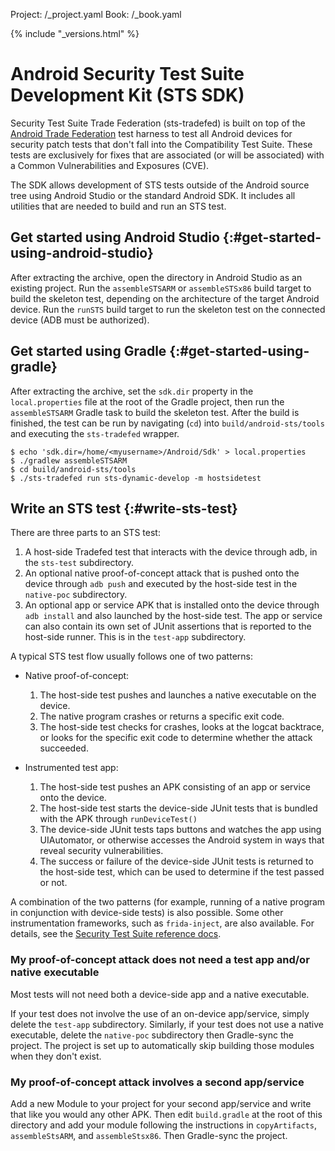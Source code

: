 Project: /_project.yaml
Book: /_book.yaml

{% include "_versions.html" %}

<!--
  Copyright 2022 The Android Open Source Project

  Licensed under the Apache License, Version 2.0 (the "License");
  you may not use this file except in compliance with the License.
  You may obtain a copy of the License at

      http://www.apache.org/licenses/LICENSE-2.0

  Unless required by applicable law or agreed to in writing, software
  distributed under the License is distributed on an "AS IS" BASIS,
  WITHOUT WARRANTIES OR CONDITIONS OF ANY KIND, either express or implied.
  See the License for the specific language governing permissions and
  limitations under the License.
-->

# Android Security Test Suite Development Kit (STS SDK)

Security Test Suite Trade Federation (sts-tradefed) is built on top of the
[Android Trade Federation](https://source.android.com/docs/core/test_infra/tradefed)
test harness to test all Android devices for security
patch tests that don't fall into the Compatibility Test Suite. These tests are
exclusively for fixes that are associated (or will be associated) with a
Common Vulnerabilities and Exposures (CVE).

The SDK allows development of STS tests outside of the Android source tree
using Android Studio or the standard Android SDK. It includes all utilities
that are needed to build and run an STS test.

## Get started using Android Studio {:#get-started-using-android-studio}

After extracting the archive, open the directory in Android Studio as an
existing project. Run the `assembleSTSARM` or `assembleSTSx86` build target to
build the skeleton test, depending on the architecture of the target Android
device. Run the `runSTS` build target to run the skeleton test on the connected
device (ADB must be authorized).

## Get started using Gradle {:#get-started-using-gradle}

After extracting the archive, set the `sdk.dir` property in the
`local.properties` file at the root of the Gradle project, then run the
`assembleSTSARM` Gradle task to build the skeleton test. After the build is
finished, the test can be run by navigating (`cd`) into
`build/android-sts/tools` and executing the `sts-tradefed` wrapper.

```shell
$ echo 'sdk.dir=/home/<myusername>/Android/Sdk' > local.properties
$ ./gradlew assembleSTSARM
$ cd build/android-sts/tools
$ ./sts-tradefed run sts-dynamic-develop -m hostsidetest
```

## Write an STS test {:#write-sts-test}

There are three parts to an STS test:

1.  A host-side Tradefed test that interacts with the device through adb, in the
    `sts-test` subdirectory.
1.  An optional native proof-of-concept attack that is pushed onto the
    device through `adb push` and executed by the host-side test in the
    `native-poc` subdirectory.
1.  An optional app or service APK that is installed onto the device through
    `adb install` and also launched by the host-side test. The app or service
    can also contain its own set of JUnit assertions that is reported to the
    host-side runner. This is in the `test-app` subdirectory.

A typical STS test flow usually follows one of two patterns:

-  Native proof-of-concept:

     1.  The host-side test pushes and launches a native executable on the device.
     1.  The native program crashes or returns a specific exit code.
     1.  The host-side test checks for crashes, looks at the logcat backtrace, or
         looks for the specific exit code to determine whether the attack
         succeeded.

-  Instrumented test app:

     1.  The host-side test pushes an APK consisting of an app or service onto
         the device.
     1.  The host-side test starts the device-side JUnit tests that is bundled
         with the APK through `runDeviceTest()`
     1.  The device-side JUnit tests taps buttons and watches the app using
         UIAutomator, or otherwise accesses the Android system in ways that
         reveal security vulnerabilities.
     1.  The success or failure of the device-side JUnit tests is returned to
         the host-side test, which can be used to determine if the test passed
         or not.

A combination of the two patterns (for example, running of a native program in
conjunction with device-side tests) is also possible. Some other instrumentation
frameworks, such as `frida-inject`, are also available.
For details, see the
[Security Test Suite reference docs](/reference/sts/packages).

### My proof-of-concept attack does not need a test app and/or native executable

Most tests will not need both a device-side app and a native executable.

If your test does not involve the use of an on-device app/service, simply delete
the `test-app` subdirectory. Similarly, if your test does not use a native
executable, delete the `native-poc` subdirectory then Gradle-sync the project.
The project is set up to automatically skip building those modules when they
don't exist.

### My proof-of-concept attack involves a second app/service

Add a new Module to your project for your second app/service and write that
like you would any other APK. Then edit `build.gradle` at the root of this
directory and add your module following the instructions in `copyArtifacts`,
`assembleStsARM`, and `assembleStsx86`. Then Gradle-sync the project.

